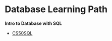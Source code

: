 # Database Learning Path

**Intro to Database with SQL**

- [CS50SQL](https://cs50.harvard.edu/sql/2024/)
